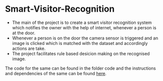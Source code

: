 # Smart-Visitor-Recognition

- The main of the project is to create a smart visitor recognition system which notifies the owner with the help of internet, whenever a person is at the door.
- Whenever a person is on the door the camera sensor is triggered and an image is clicked which is matched with the dataset and accordingly actions are take.
- The project facilitates rule based desicion making on the recognised image.

The code for the same can be found in the folder code and the instructions and dependencies of the same can be found [here](https://github.com/Sharanya-Saha/Smart-Visitor-Recognition/blob/master/code/README.txt).
